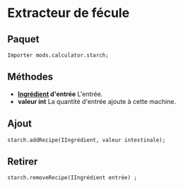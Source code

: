 # Extracteur de fécule

## Paquet
```zenscript
Importer mods.calculator.starch;
```

## Méthodes

- **[Ingrédient](/Vanilla/Variable_Types/IIngredient/) d'entrée** L'entrée.
- **valeur int** La quantité d'entrée ajoute à cette machine.


## Ajout
```zenscript
starch.addRecipe(IIngrédient, valeur intestinale);
```

## Retirer
```zenscript
starch.removeRecipe(IIngrédient entrée) ;
```